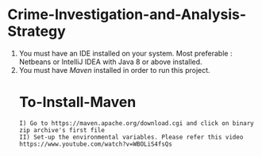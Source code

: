 # Crime-Investigation-and-Analysis-Strategy
1) You must have an IDE installed on your system. Most preferable : Netbeans or IntelliJ IDEA with Java 8 or above installed.
2) You must have *Maven* installed in order to run this project.
      # To-Install-Maven
       I) Go to https://maven.apache.org/download.cgi and click on binary zip archive's first file
       II) Set-up the environmental variables. Please refer this video https://www.youtube.com/watch?v=WBOLiS4fsQs

